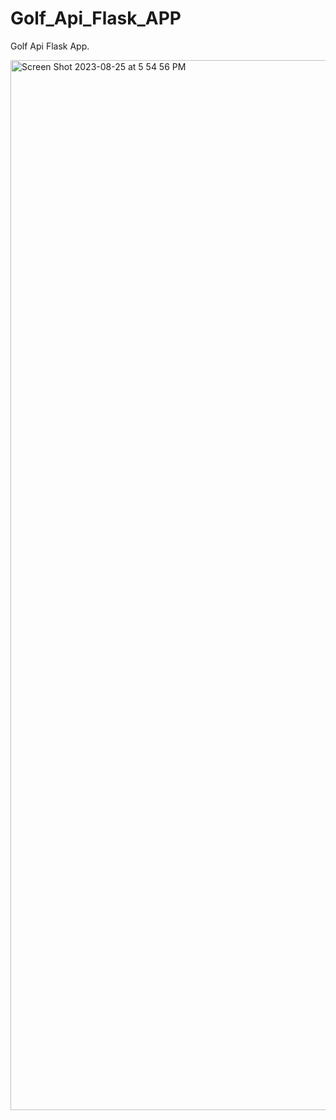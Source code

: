 # Golf_Api_Flask_APP
Golf Api Flask App.

<img width="1680" alt="Screen Shot 2023-08-25 at 5 54 56 PM" src="https://github.com/Mais-Bruh/Golf_Api_Flask_APP/assets/100787660/f72df282-4351-4962-96b5-5a2c98f04f2a">
